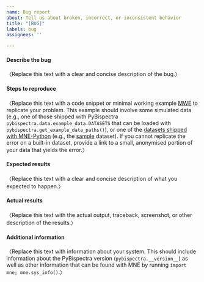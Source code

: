 ```yaml
---
name: Bug report
about: Tell us about broken, incorrect, or inconsistent behavior
title: "[BUG]"
labels: bug
assignees: ''

---
```


#### Describe the bug
〈Replace this text with a clear and concise description of the bug.〉


#### Steps to reproduce
〈Replace this text with a code snippet or minimal working example [MWE] to
replicate your problem. This example should involve some simulated data (e.g.,
one of those shipped with PyBispectra `pybispectra.data.example_data.DATASETS`
that can be loaded with `pybispectra.get_example_data_paths()`), or one of the
[datasets shipped with MNE-Python] (e.g., the [sample] dataset). If you cannot
replicate the error on a built-in dataset, provide a link to a small,
anonymised portion of your data that yields the error.〉

[MWE]: https://en.wikipedia.org/wiki/Minimal_Working_Example
[datasets shipped with MNE-Python]: https://mne.tools/stable/documentation/datasets.html
[sample]: https://mne.tools/stable/documentation/datasets.html#sample


#### Expected results
〈Replace this text with a clear and concise description of what you expected to
happen.〉


#### Actual results
〈Replace this text with the actual output, traceback, screenshot, or other
description of the results.〉


#### Additional information
〈Replace this text with information about your system. This should include
information about the PyBispectra version (`pybispectra.__version__`) as well
as other information that can be found with MNE by running `import mne;
mne.sys_info()`.〉
